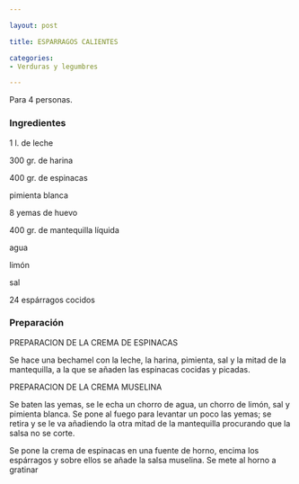 ```yaml
---

layout: post

title: ESPARRAGOS CALIENTES

categories:
- Verduras y legumbres

---
```


Para 4 personas.

<h3>Ingredientes</h3>1 l. de leche

300 gr. de harina

400 gr. de espinacas

pimienta blanca

8 yemas de huevo

400 gr. de mantequilla líquida

agua

limón

sal

24 espárragos cocidos

<h3>Preparación</h3>PREPARACION DE LA CREMA DE ESPINACAS

Se hace una bechamel con la leche, la harina, pimienta, sal y la mitad de la mantequilla, a la que se añaden las espinacas cocidas y picadas.

PREPARACION DE LA CREMA MUSELINA

Se baten las yemas, se le echa un chorro de agua, un chorro de limón, sal y pimienta blanca. Se pone al fuego para levantar un poco las yemas; se retira y se le va añadiendo la otra mitad de la mantequilla procurando que la salsa no se corte.

Se pone la crema de espinacas en una fuente de horno, encima los espárragos y sobre ellos se añade la salsa muselina. Se mete al horno a gratinar